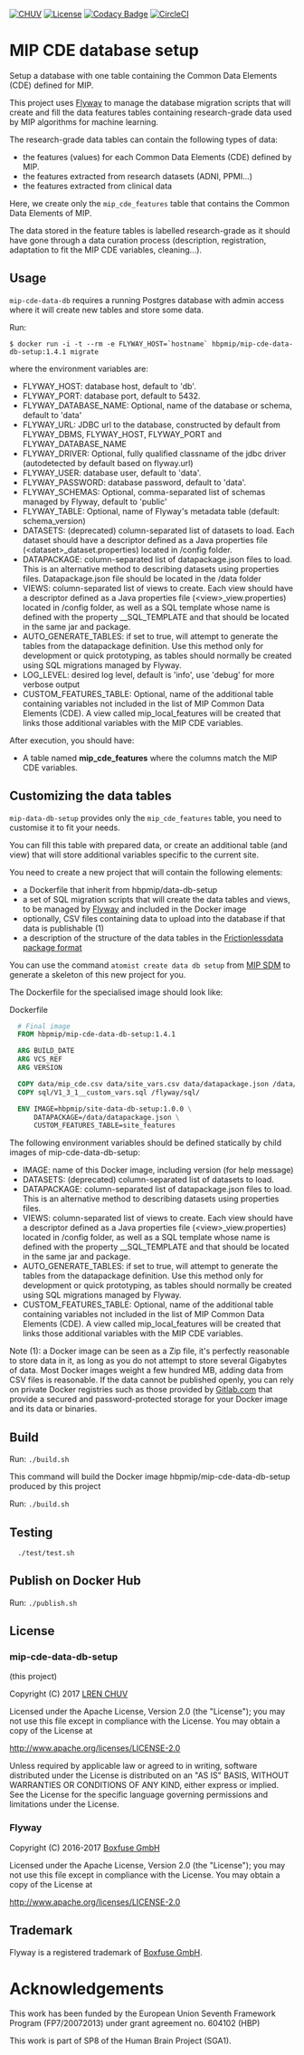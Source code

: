 [![CHUV](https://img.shields.io/badge/CHUV-LREN-AF4C64.svg)](https://www.unil.ch/lren/en/home.html) [![License](https://img.shields.io/badge/license-Apache--2.0-blue.svg)](https://github.com/LREN-CHUV/mip-cde-data-db-setup/blob/master/LICENSE) [![Codacy Badge](https://api.codacy.com/project/badge/Grade/1d9732c8e10646318e9ace662fd83153)](https://www.codacy.com/app/hbp-mip/mip-cde-data-db-setup?utm_source=github.com&amp;utm_medium=referral&amp;utm_content=LREN-CHUV/mip-cde-data-db-setup&amp;utm_campaign=Badge_Grade) [![CircleCI](https://circleci.com/gh/HBPMedical/mip-cde-data-db-setup.svg?style=svg)](https://circleci.com/gh/HBPMedical/mip-cde-data-db-setup)


# MIP CDE database setup

Setup a database with one table containing the Common Data Elements (CDE) defined for MIP.

This project uses [Flyway](http://flywaydb.org/) to manage the database migration scripts that will create and fill the data features tables containing research-grade data used by MIP algorithms for machine learning.

The research-grade data tables can contain the following types of data:

* the features (values) for each Common Data Elements (CDE) defined by MIP.
* the features extracted from research datasets (ADNI, PPMI...)
* the features extracted from clinical data

Here, we create only the `mip_cde_features` table that contains the Common Data Elements of MIP.

The data stored in the feature tables is labelled research-grade as it should have gone through a data curation process (description, registration, adaptation to fit the MIP CDE variables, cleaning...).

## Usage

`mip-cde-data-db` requires a running Postgres database with admin access where it will create new tables and store some data.

Run:

```console
$ docker run -i -t --rm -e FLYWAY_HOST=`hostname` hbpmip/mip-cde-data-db-setup:1.4.1 migrate
```

where the environment variables are:

* FLYWAY_HOST: database host, default to 'db'.
* FLYWAY_PORT: database port, default to 5432.
* FLYWAY_DATABASE_NAME: Optional, name of the database or schema, default to 'data'
* FLYWAY_URL: JDBC url to the database, constructed by default from FLYWAY_DBMS, FLYWAY_HOST, FLYWAY_PORT and FLYWAY_DATABASE_NAME
* FLYWAY_DRIVER: Optional, fully qualified classname of the jdbc driver (autodetected by default based on flyway.url)
* FLYWAY_USER: database user, default to 'data'.
* FLYWAY_PASSWORD: database password, default to 'data'.
* FLYWAY_SCHEMAS: Optional, comma-separated list of schemas managed by Flyway, default to 'public'
* FLYWAY_TABLE: Optional, name of Flyway's metadata table (default: schema_version)
* DATASETS: (deprecated) column-separated list of datasets to load. Each dataset should have a descriptor defined as a Java properties file (\<dataset\>\_dataset.properties) located in /config folder.
* DATAPACKAGE: column-separated list of datapackage.json files to load. This is an alternative method to describing datasets using properties files. Datapackage.json file should be located in the /data folder
* VIEWS: column-separated list of views to create. Each view should have a descriptor defined as a Java properties file (\<view\>\_view.properties) located in /config folder,
  as well as a SQL template whose name is defined with the property \_\_SQL_TEMPLATE and that should be located in the same jar and package.
* AUTO_GENERATE_TABLES: if set to true, will attempt to generate the tables from the datapackage definition. Use this method only for development or quick prototyping, as tables should normally be created using SQL migrations managed by Flyway.
* LOG_LEVEL: desired log level, default is 'info', use 'debug' for more verbose output
* CUSTOM_FEATURES_TABLE: Optional, name of the additional table containing variables not included in the list of MIP Common Data Elements (CDE). A view called mip_local_features will be created that links those additional variables with the MIP CDE variables.

After execution, you should have:

* A table named **mip_cde_features** where the columns match the MIP CDE variables.

## Customizing the data tables

`mip-data-db-setup` provides only the `mip_cde_features` table, you need to customise it to fit your needs.

You can fill this table with prepared data, or create an additional table (and view) that will store additional variables specific to the current site.

You need to create a new project that will contain the following elements:

* a Dockerfile that inherit from hbpmip/data-db-setup
* a set of SQL migration scripts that will create the data tables and views, to be managed by [Flyway](http://flywaydb.org/) and included in the Docker image
* optionally, CSV files containing data to upload into the database if that data is publishable (1)
* a description of the structure of the data tables in the [Frictionlessdata package format](https://frictionlessdata.io/specs/)

You can use the command `atomist create data db setup` from [MIP SDM](https://github.com/LREN-CHUV/mip-sdm) to generate a skeleton of this new project for you.

The Dockerfile for the specialised image should look like:

Dockerfile
```dockerfile
  # Final image
  FROM hbpmip/mip-cde-data-db-setup:1.4.1

  ARG BUILD_DATE
  ARG VCS_REF
  ARG VERSION

  COPY data/mip_cde.csv data/site_vars.csv data/datapackage.json /data/
  COPY sql/V1_3_1__custom_vars.sql /flyway/sql/

  ENV IMAGE=hbpmip/site-data-db-setup:1.0.0 \
      DATAPACKAGE=/data/datapackage.json \
      CUSTOM_FEATURES_TABLE=site_features

```

The following environment variables should be defined statically by child images of mip-cde-data-db-setup:

* IMAGE: name of this Docker image, including version (for help message)
* DATASETS: (deprecated) column-separated list of datasets to load.
* DATAPACKAGE: column-separated list of datapackage.json files to load. This is an alternative method to describing datasets using properties files.
* VIEWS: column-separated list of views to create. Each view should have a descriptor defined as a Java properties file (\<view\>\_view.properties) located in /config folder,
  as well as a SQL template whose name is defined with the property \_\_SQL_TEMPLATE and that should be located in the same jar and package.
* AUTO_GENERATE_TABLES: if set to true, will attempt to generate the tables from the datapackage definition. Use this method only for development or quick prototyping, as tables should normally be created using SQL migrations managed by Flyway.
* CUSTOM_FEATURES_TABLE: Optional, name of the additional table containing variables not included in the list of MIP Common Data Elements (CDE). A view called mip_local_features will be created that links those additional variables with the MIP CDE variables.

Note (1): a Docker image can be seen as a Zip file, it's perfectly reasonable to store data in it, as long as you do not attempt to store several Gigabytes of data. Most Docker images weight a few hundred MB, adding data from CSV files is reasonable.
If the data cannot be published openly, you can rely on private Docker registries such as those provided by [Gitlab.com](https://gitlab.com) that provide a secured and password-protected storage for your Docker image and its data or binaries.

## Build

Run: `./build.sh`

This command will build the Docker image hbpmip/mip-cde-data-db-setup produced by this project

Run: `./build.sh`

## Testing

```
  ./test/test.sh
```

## Publish on Docker Hub

Run: `./publish.sh`

## License

### mip-cde-data-db-setup

(this project)

Copyright (C) 2017 [LREN CHUV](https://www.unil.ch/lren/en/home.html)

Licensed under the Apache License, Version 2.0 (the "License");
you may not use this file except in compliance with the License.
You may obtain a copy of the License at

http://www.apache.org/licenses/LICENSE-2.0

Unless required by applicable law or agreed to in writing, software
distributed under the License is distributed on an "AS IS" BASIS,
WITHOUT WARRANTIES OR CONDITIONS OF ANY KIND, either express or implied.
See the License for the specific language governing permissions and
limitations under the License.

### Flyway

Copyright (C) 2016-2017 [Boxfuse GmbH](https://boxfuse.com)

Licensed under the Apache License, Version 2.0 (the "License");
you may not use this file except in compliance with the License.
You may obtain a copy of the License at

http://www.apache.org/licenses/LICENSE-2.0

## Trademark
Flyway is a registered trademark of [Boxfuse GmbH](https://boxfuse.com).

# Acknowledgements

This work has been funded by the European Union Seventh Framework Program (FP7/2007­2013) under grant agreement no. 604102 (HBP)

This work is part of SP8 of the Human Brain Project (SGA1).
